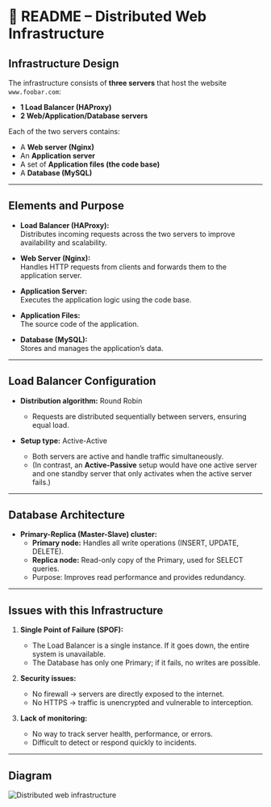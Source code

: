 # 📘 README – Distributed Web Infrastructure  

## Infrastructure Design  

The infrastructure consists of **three servers** that host the website `www.foobar.com`:  

- **1 Load Balancer (HAProxy)**  
- **2 Web/Application/Database servers**  

Each of the two servers contains:  
- A **Web server (Nginx)**  
- An **Application server**  
- A set of **Application files (the code base)**  
- A **Database (MySQL)**  

---

## Elements and Purpose  

- **Load Balancer (HAProxy):**  
  Distributes incoming requests across the two servers to improve availability and scalability.  

- **Web Server (Nginx):**  
  Handles HTTP requests from clients and forwards them to the application server.  

- **Application Server:**  
  Executes the application logic using the code base.  

- **Application Files:**  
  The source code of the application.  

- **Database (MySQL):**  
  Stores and manages the application’s data.  

---

## Load Balancer Configuration  

- **Distribution algorithm:** Round Robin  
  - Requests are distributed sequentially between servers, ensuring equal load.  

- **Setup type:** Active-Active  
  - Both servers are active and handle traffic simultaneously.  
  - (In contrast, an **Active-Passive** setup would have one active server and one standby server that only activates when the active server fails.)  

---

## Database Architecture  

- **Primary-Replica (Master-Slave) cluster:**  
  - **Primary node:** Handles all write operations (INSERT, UPDATE, DELETE).  
  - **Replica node:** Read-only copy of the Primary, used for SELECT queries.  
  - Purpose: Improves read performance and provides redundancy.  

---

## Issues with this Infrastructure  

1. **Single Point of Failure (SPOF):**  
   - The Load Balancer is a single instance. If it goes down, the entire system is unavailable.  
   - The Database has only one Primary; if it fails, no writes are possible.  

2. **Security issues:**  
   - No firewall → servers are directly exposed to the internet.  
   - No HTTPS → traffic is unencrypted and vulnerable to interception.  

3. **Lack of monitoring:**  
   - No way to track server health, performance, or errors.  
   - Difficult to detect or respond quickly to incidents.  

---

## Diagram  

![Distributed web infrastructure](image)
